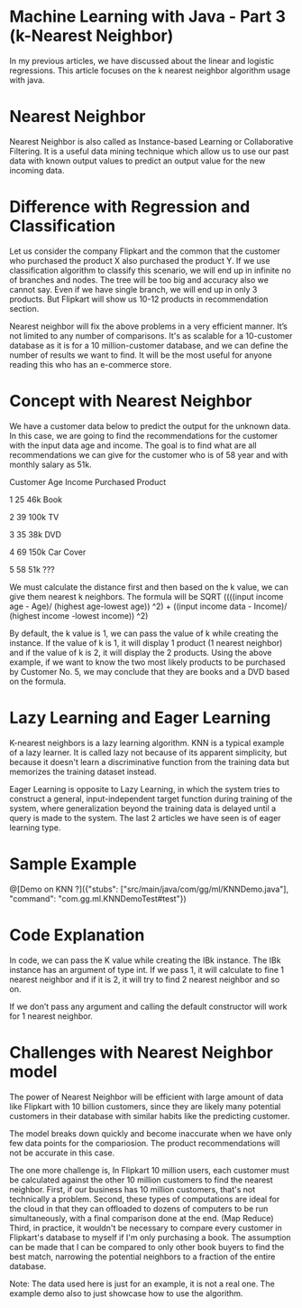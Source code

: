 # Machine Learning with Java - Part 3 (k-Nearest Neighbor)

In my previous articles, we have discussed about the linear and logistic regressions. This article focuses on the k nearest neighbor algorithm usage with java.

# Nearest Neighbor

Nearest Neighbor is also called as Instance-based Learning or Collaborative Filtering. It is a useful data mining technique which allow us to use our past data with known output values to predict an output value for the new incoming data. 

# Difference with Regression and Classification

Let us consider the company Flipkart and the common that the customer who purchased the product X also purchased the product Y. If we use classification algorithm to classify this scenario, we will end up in infinite no of branches and nodes. The tree will be too big and accuracy also we cannot say. Even if we have single branch, we will end up in only 3 products. But Flipkart will show us 10-12 products in recommendation section.

Nearest neighbor will fix the above problems in a very efficient manner. It’s not limited to any number of comparisons. It's as scalable for a 10-customer database as it is for a 10 million-customer database, and we can define the number of results we want to find. It will be the most useful for anyone reading this who has an e-commerce store.

# Concept with Nearest Neighbor

We have a customer data below to predict the output for the unknown data. In this case, we are going to find the recommendations for the customer with the input data age and income. The goal is to find what are all recommendations we can give for the customer who is of 58 year and with monthly salary as 51k.

Customer       Age      Income     Purchased Product

1               25        46k           Book

2               39        100k          TV

3               35        38k           DVD

4               69        150k          Car Cover

5               58         51k            ???



We must calculate the distance first and then based on the k value, we can give them nearest k neighbors.
The formula will be SQRT ((((input income age - Age)/ (highest age-lowest age)) ^2) + ((input income data - Income)/ (highest income -lowest income)) ^2)

By default, the k value is 1, we can pass the value of k while creating the instance. If the value of k is 1, it will display 1 product (1 nearest neighbor) and if the value of k is 2, it will display the 2 products. Using the above example, if we want to know the two most likely products to be purchased by Customer No. 5, we may conclude that they are books and a DVD based on the formula.

# Lazy Learning and Eager Learning

K-nearest neighbors is a lazy learning algorithm. KNN is a typical example of a lazy learner. It is called lazy not because of its apparent simplicity, but because it doesn't learn a discriminative function from the training data but memorizes the training dataset instead.

Eager Learning is opposite to Lazy Learning, in which the system tries to construct a general, input-independent target function during training of the system, where generalization beyond the training data is delayed until a query is made to the system. The last 2 articles we have seen is of eager learning type.



# Sample Example

@[Demo on KNN ?]({"stubs": ["src/main/java/com/gg/ml/KNNDemo.java"], "command": "com.gg.ml.KNNDemoTest#test"})


# Code Explanation

In code, we can pass the K value while creating the IBk instance. The IBk instance has an argument of type int. If we pass 1, it will calculate to fine 1 nearest neighbor and if it is 2, it will try to find 2 nearest neighbor and so on.

If we don’t pass any argument and calling the default constructor will work for 1 nearest neighbor.


# Challenges with Nearest Neighbor model 

The power of Nearest Neighbor will be efficient with large amount of data like Flipkart with 10 billion customers, since they are likely many potential customers in their database with similar habits like the predicting customer.

The model breaks down quickly and become inaccurate when we have only few data points for the compariosion. The product recommendations will not be accurate in this case.

The one more challenge is, In Flipkart 10 million users, each customer must be calculated against the other 10 million customers to find the nearest neighbor. First, if our business has 10 million customers, that's not technically a problem. Second, these types of computations are ideal for the cloud in that they can offloaded to dozens of computers to be run simultaneously, with a final comparison done at the end. (Map Reduce) Third, in practice, it wouldn't be necessary to compare every customer in Flipkart's database to myself if I'm only purchasing a book. The assumption can be made that I can be compared to only other book buyers to find the best match, narrowing the potential neighbors to a fraction of the entire database.

Note: The data used here is just for an example, it is not a real one. 
The example demo also to just showcase how to use the algorithm.

